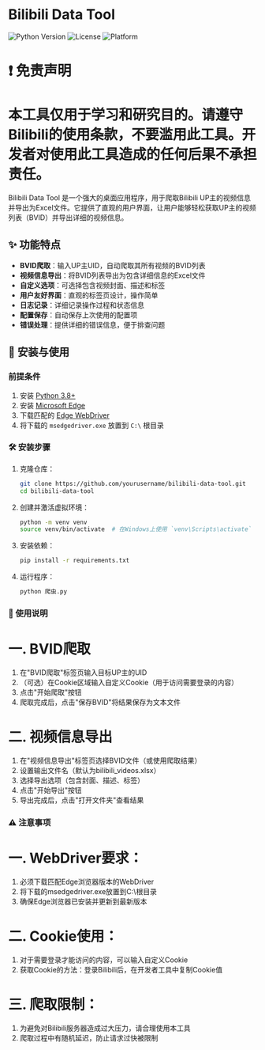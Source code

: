 # Bilibili Data Tool

![Python Version](https://img.shields.io/badge/Python-3.8%2B-blue)
![License](https://img.shields.io/badge/License-MIT-green)
![Platform](https://img.shields.io/badge/Platform-Windows-lightgrey)

# ❗ 免责声明
# 本工具仅用于学习和研究目的。请遵守Bilibili的使用条款，不要滥用此工具。开发者对使用此工具造成的任何后果不承担责任。

Bilibili Data Tool 是一个强大的桌面应用程序，用于爬取Bilibili UP主的视频信息并导出为Excel文件。它提供了直观的用户界面，让用户能够轻松获取UP主的视频列表（BVID）并导出详细的视频信息。

## ✨ 功能特点

- **BVID爬取**：输入UP主UID，自动爬取其所有视频的BVID列表
- **视频信息导出**：将BVID列表导出为包含详细信息的Excel文件
- **自定义选项**：可选择包含视频封面、描述和标签
- **用户友好界面**：直观的标签页设计，操作简单
- **日志记录**：详细记录操作过程和状态信息
- **配置保存**：自动保存上次使用的配置项
- **错误处理**：提供详细的错误信息，便于排查问题

## 🚀 安装与使用

### 前提条件

1. 安装 [Python 3.8+](https://www.python.org/downloads/)
2. 安装 [Microsoft Edge](https://www.microsoft.com/edge)
3. 下载匹配的 [Edge WebDriver](https://developer.microsoft.com/en-us/microsoft-edge/tools/webdriver/) 
4. 将下载的 `msedgedriver.exe` 放置到 `C:\` 根目录

### 🛠 安装步骤

1. 克隆仓库：
   ```bash
   git clone https://github.com/yourusername/bilibili-data-tool.git
   cd bilibili-data-tool
   ```
2. 创建并激活虚拟环境：
   ```bash
   python -m venv venv
   source venv/bin/activate  # 在Windows上使用 `venv\Scripts\activate`
   ```
3. 安装依赖：
   ```bash
   pip install -r requirements.txt
   ```
4. 运行程序：
   ```bash
   python 爬虫.py
   ```
### 📖 使用说明
# 一. BVID爬取
1. 在"BVID爬取"标签页输入目标UP主的UID
2. （可选）在Cookie区域输入自定义Cookie（用于访问需要登录的内容）
3. 点击"开始爬取"按钮
4. 爬取完成后，点击"保存BVID"将结果保存为文本文件
# 二. 视频信息导出
1. 在"视频信息导出"标签页选择BVID文件（或使用爬取结果）
2. 设置输出文件名（默认为bilibili_videos.xlsx）
3. 选择导出选项（包含封面、描述、标签）
4. 点击"开始导出"按钮
5. 导出完成后，点击"打开文件夹"查看结果

### ⚠ 注意事项
# 一. ​WebDriver要求​：
1. 必须下载匹配Edge浏览器版本的WebDriver
2. 将下载的msedgedriver.exe放置到C:\根目录
3. 确保Edge浏览器已安装并更新到最新版本
# 二. ​Cookie使用​：
1. 对于需要登录才能访问的内容，可以输入自定义Cookie
2. 获取Cookie的方法：登录Bilibili后，在开发者工具中复制Cookie值
# 三. ​爬取限制​：
1. 为避免对Bilibili服务器造成过大压力，请合理使用本工具
2. 爬取过程中有随机延迟，防止请求过快被限制


